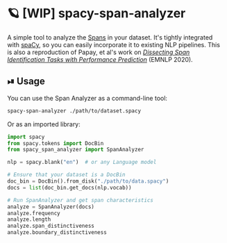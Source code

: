 # 🪐 [WIP] spacy-span-analyzer

A simple tool to analyze the [Spans](https://spacy.io/api/span) in your
dataset. It's tightly integrated with
[spaCy](https://github.com/explosion/spaCy), so you can easily incorporate it
to existing NLP pipelines. This is also a reproduction of Papay, et al's work on [*Dissecting Span
Identification Tasks with Performance
Prediction*](https://aclanthology.org/2020.emnlp-main.396.pdf) (EMNLP 2020).


## ⏯ Usage

You can use the Span Analyzer as a command-line tool:

```sh
spacy-span-analyzer ./path/to/dataset.spacy
```

Or as an imported library:

```python
import spacy
from spacy.tokens import DocBin
from spacy_span_analyzer import SpanAnalyzer

nlp = spacy.blank("en")  # or any Language model

# Ensure that your dataset is a DocBin
doc_bin = DocBin().from_disk("./path/to/data.spacy")
docs = list(doc_bin.get_docs(nlp.vocab))

# Run SpanAnalyzer and get span characteristics
analyze = SpanAnalyzer(docs)
analyze.frequency  
analyze.length
analyze.span_distinctiveness
analyze.boundary_distinctiveness
```